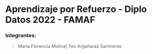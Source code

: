 # Aprendizaje por Refuerzo - Diplo Datos 2022 - FAMAF

### **Integrantes:**

> Maria Florencia Molina| Teo Argañaraz Sarmiento 
